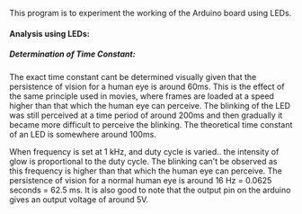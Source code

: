 This program is to experiment the working of the Arduino board using LEDs.

#### Analysis using LEDs:

##### Determination of Time Constant:
The exact time constant cant be determined visually given that the persistence of vision for a human eye is around 60ms. This is the effect of the same principle used in movies, where frames are loaded at a speed higher than that which the human eye can perceive. The blinking of the LED was still perceived at a time period of around 200ms and then gradually it became more difficult to perceive the blinking. The theoretical time constant of an LED is somewhere around 100ms.

When frequency is set at 1 kHz, and duty cycle is varied.. the intensity of glow is proportional to the duty cycle. The blinking can't be observed as this frequency is higher than that which the human eye can perceive. The persistence of vision for a normal human eye is around 16 Hz = 0.0625 seconds = 62.5 ms. It is also good to note that the output pin on the arduino gives an output voltage of around 5V.



